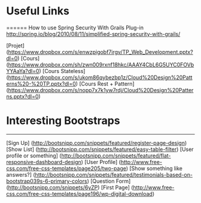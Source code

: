 # Useful Links
======
How to use Spring Security With Grails Plug-in
http://spring.io/blog/2010/08/11/simplified-spring-security-with-grails/

[Projet] (https://www.dropbox.com/s/enwzpigobf7irgv/TP_Web_Development.pptx?dl=0)
[Cours] (https://www.dropbox.com/sh/zwn009rxnf18hkc/AAAY4CbL6G5UYC0FOVbYYAaYa?dl=0)
[Cours Stateless] (https://www.dropbox.com/s/ukom86qybezbp1z/Cloud%20Design%20Patterns%20-%20TP.pptx?dl=0)
[Cours Rest + Pattern] (https://www.dropbox.com/s/nopp7x7k1yw7rdj/Cloud%20Design%20Patterns.pptx?dl=0)

# Interesting Bootstraps
------
[Sign Up] (http://bootsnipp.com/snippets/featured/register-page-design)
[Show List] (http://bootsnipp.com/snippets/featured/easy-table-filter)
[User profile or something] (http://bootsnipp.com/snippets/featured/flat-responsive-dashboard-design)
[User Profile] (http://www.free-css.com/free-css-templates/page205/two-page)
[Show something like answers?] (http://bootsnipp.com/snippets/featured/testimonials-based-on-bootstrap039s-6-primary-colors)
[Question Form] (http://bootsnipp.com/snippets/6yZP)
[First Page] (http://www.free-css.com/free-css-templates/page196/wp-digital-download)